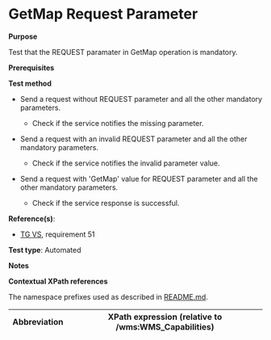 # GetMap Request Parameter

**Purpose**

Test that the REQUEST paramater in GetMap operation is mandatory.

**Prerequisites**

**Test method**

* Send a request without REQUEST parameter and all the other mandatory parameters.

    * Check if the service notifies the missing parameter.

* Send a request with an invalid REQUEST parameter and all the other mandatory parameters.

    * Check if the service notifies the invalid parameter value.

* Send a request with 'GetMap' value for REQUEST parameter and all the other mandatory parameters.

    * Check if the service response is successful.

**Reference(s)**:

* [TG VS](./README.md#ref_TG_VS), requirement 51

**Test type**: Automated

**Notes**

**Contextual XPath references**

The namespace prefixes used as described in [README.md](./README.md#namespaces).

Abbreviation                                               |  XPath expression (relative to /wms:WMS_Capabilities)
---------------------------------------------------------- | -------------------------------------------------------------------------
